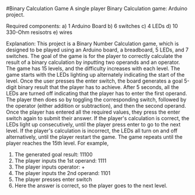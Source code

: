 #Binary Calculation Game
A single player Binary Calculation game: Arduino project.

Required components:
a) 1 Arduino Board
b) 6 switches
c) 4 LEDs
d) 10 330-Ohm resisotrs
e) wires

Explanation:
This project is a Binary Number Calculation game, which is designed to be played using an
Arduino board, a breadboard, 5 LEDs, and 7 switches. The goal of the game is for the player
to correctly calculate the result of a binary calculation by inputting two operands and an
operator. The game has 15 levels, and the difficulty increases with each level.
The game starts with the LEDs lighting up alternately indicating the start of the level. Once
the user presses the enter switch, the board generates a goal 5-digit binary result that the
player has to achieve. After 5 seconds, all the LEDs are turned off indicating that the player
has to enter the first operand. The player then does so by toggling the corresponding switch,
followed by the operator (either addition or subtraction), and then the second operand. Once
the player has entered all the required values, they press the enter switch again to submit
their answer.
If the player's calculation is correct, the LEDs light up consecutively, until the player press
enter to go to the next level. If the player's calculation is incorrect, the LEDs all turn on and
off alternatively, until the player restart the game. The game repeats until the player reaches
the 15th level.
For example,
1) The generated goal result: 11100
2) The player inputs the 1st operand: 1111
3) The player inputs operator: +
4) The player inputs the 2nd operand: 1101
5) The player presses enter switch
6) Here the answer is correct, so the player goes to the next level.
